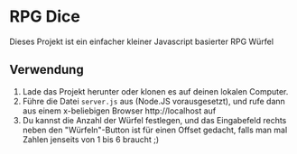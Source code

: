 # RPG Dice

Dieses Projekt ist ein einfacher kleiner Javascript basierter RPG Würfel

## Verwendung

1. Lade das Projekt herunter oder klonen es auf deinen lokalen Computer.
2. Führe die Datei `server.js` aus (Node.JS vorausgesetzt), und rufe dann aus einem x-beliebigen Browser http://localhost auf
3. Du kannst die Anzahl der Würfel festlegen, und das Eingabefeld rechts neben den "Würfeln"-Button ist für einen Offset gedacht, falls man mal Zahlen jenseits von 1 bis 6 braucht ;)

